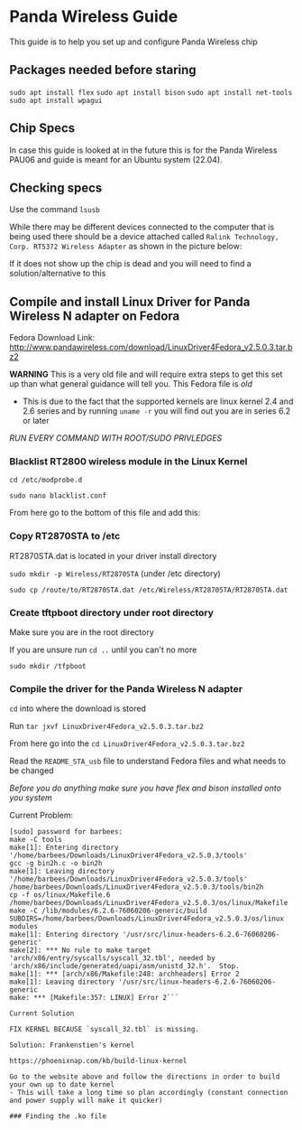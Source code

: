 # Panda Wireless Guide

This guide is to help you set up and configure Panda Wireless chip

## Packages needed before staring

`sudo apt install flex`
`sudo apt install bison`
`sudo apt install net-tools`
`sudo apt install wpagui`

## Chip Specs

In case this guide is looked at in the future this is for the Panda Wireless PAU06 and guide is meant for an Ubuntu system (22.04).


## Checking specs

Use the command `lsusb`

While there may be different devices connected to the computer that is being used there should be a device attached called `Ralink Technology, Corp. RT5372 Wireless Adapter` as shown in the picture below:


If it does not show up the chip is dead and you will need to find a solution/alternative to this

## Compile and install Linux Driver for Panda Wireless N adapter on Fedora

Fedora Download Link: 
http://www.pandawireless.com/download/LinuxDriver4Fedora_v2.5.0.3.tar.bz2

**WARNING** This is a very old file and will require extra steps to get this set up than what general guidance will tell you. This Fedora file is *old*

- This is due to the fact that the supported kernels are linux kernel 2.4 and 2.6 series and by running `uname -r` you will find out you are in series 6.2 or later

*RUN EVERY COMMAND WITH ROOT/SUDO PRIVLEDGES*

### Blacklist RT2800 wireless module in the Linux Kernel

`cd /etc/modprobe.d`

`sudo nano blacklist.conf`

From here go to the bottom of this file and add this: 

### Copy RT2870STA to /etc 

RT2870STA.dat is located in your driver install directory

`sudo mkdir -p Wireless/RT2870STA` (under /etc directory)

`sudo cp /route/to/RT2870STA.dat /etc/Wireless/RT2870STA/RT2870STA.dat`

### Create tftpboot directory under root directory

Make sure you are in the root directory

If you are unsure run `cd ..` until you can't no more

`sudo mkdir /tfpboot`

### Compile the driver for the Panda Wireless N adapter

`cd` into where the download is stored

Run `tar jxvf LinuxDriver4Fedora_v2.5.0.3.tar.bz2`

From here go into the `cd LinuxDriver4Fedora_v2.5.0.3.tar.bz2`

Read the `README_STA_usb` file to understand Fedora files and what needs to be changed

*Before you do anything make sure you have flex and bison installed onto you system*

Current Problem: 
```sudo make
[sudo] password for barbees: 
make -C tools
make[1]: Entering directory '/home/barbees/Downloads/LinuxDriver4Fedora_v2.5.0.3/tools'
gcc -g bin2h.c -o bin2h
make[1]: Leaving directory '/home/barbees/Downloads/LinuxDriver4Fedora_v2.5.0.3/tools'
/home/barbees/Downloads/LinuxDriver4Fedora_v2.5.0.3/tools/bin2h
cp -f os/linux/Makefile.6 /home/barbees/Downloads/LinuxDriver4Fedora_v2.5.0.3/os/linux/Makefile
make -C /lib/modules/6.2.6-76060206-generic/build SUBDIRS=/home/barbees/Downloads/LinuxDriver4Fedora_v2.5.0.3/os/linux modules
make[1]: Entering directory '/usr/src/linux-headers-6.2.6-76060206-generic'
make[2]: *** No rule to make target 'arch/x86/entry/syscalls/syscall_32.tbl', needed by 'arch/x86/include/generated/uapi/asm/unistd_32.h'.  Stop.
make[1]: *** [arch/x86/Makefile:248: archheaders] Error 2
make[1]: Leaving directory '/usr/src/linux-headers-6.2.6-76060206-generic
make: *** [Makefile:357: LINUX] Error 2```

Current Solution

FIX KERNEL BECAUSE `syscall_32.tbl` is missing. 

Solution: Frankenstien's kernel

https://phoenixnap.com/kb/build-linux-kernel

Go to the website above and follow the directions in order to build your own up to date kernel
- This will take a long time so plan accordingly (constant connection and power supply will make it quicker)

### Finding the .ko file


